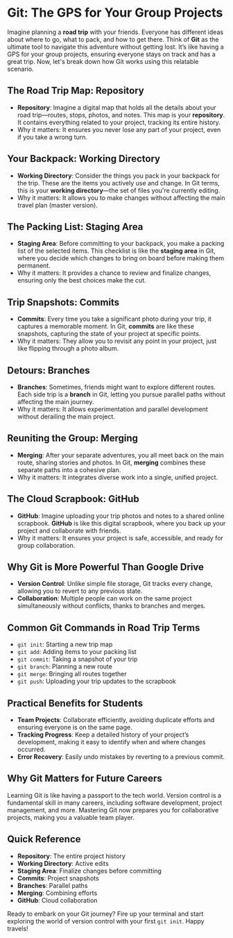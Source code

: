 # Git: The GPS for Your Group Projects

Imagine planning a **road trip** with your friends. Everyone has different ideas about where to go, what to pack, and how to get there. Think of **Git** as the ultimate tool to navigate this adventure without getting lost. It’s like having a GPS for your group projects, ensuring everyone stays on track and has a great trip. Now, let's break down how Git works using this relatable scenario.

## The Road Trip Map: **Repository**

- **Repository**: Imagine a digital map that holds all the details about your road trip—routes, stops, photos, and notes. This map is your **repository**. It contains everything related to your project, tracking its entire history.
- Why it matters: It ensures you never lose any part of your project, even if you take a wrong turn.

## Your Backpack: **Working Directory**

- **Working Directory**: Consider the things you pack in your backpack for the trip. These are the items you actively use and change. In Git terms, this is your **working directory**—the set of files you're currently editing.
- Why it matters: It allows you to make changes without affecting the main travel plan (master version).

## The Packing List: **Staging Area**

- **Staging Area**: Before committing to your backpack, you make a packing list of the selected items. This checklist is like the **staging area** in Git, where you decide which changes to bring on board before making them permanent.
- Why it matters: It provides a chance to review and finalize changes, ensuring only the best choices make the cut.

## Trip Snapshots: **Commits**

- **Commits**: Every time you take a significant photo during your trip, it captures a memorable moment. In Git, **commits** are like these snapshots, capturing the state of your project at specific points.
- Why it matters: They allow you to revisit any point in your project, just like flipping through a photo album.

## Detours: **Branches**

- **Branches**: Sometimes, friends might want to explore different routes. Each side trip is a **branch** in Git, letting you pursue parallel paths without affecting the main journey.
- Why it matters: It allows experimentation and parallel development without derailing the main project.

## Reuniting the Group: **Merging**

- **Merging**: After your separate adventures, you all meet back on the main route, sharing stories and photos. In Git, **merging** combines these separate paths into a cohesive plan.
- Why it matters: It integrates diverse work into a single, unified project.

## The Cloud Scrapbook: **GitHub**

- **GitHub**: Imagine uploading your trip photos and notes to a shared online scrapbook. **GitHub** is like this digital scrapbook, where you back up your project and collaborate with friends.
- Why it matters: It ensures your project is safe, accessible, and ready for group collaboration.

## Why Git is More Powerful Than Google Drive

- **Version Control**: Unlike simple file storage, Git tracks every change, allowing you to revert to any previous state.
- **Collaboration**: Multiple people can work on the same project simultaneously without conflicts, thanks to branches and merges.

## Common Git Commands in Road Trip Terms

- `git init`: Starting a new trip map  
- `git add`: Adding items to your packing list  
- `git commit`: Taking a snapshot of your trip  
- `git branch`: Planning a new route  
- `git merge`: Bringing all routes together  
- `git push`: Uploading your trip updates to the scrapbook  

## Practical Benefits for Students

- **Team Projects**: Collaborate efficiently, avoiding duplicate efforts and ensuring everyone is on the same page.
- **Tracking Progress**: Keep a detailed history of your project’s development, making it easy to identify when and where changes occurred.
- **Error Recovery**: Easily undo mistakes by reverting to a previous commit.

## Why Git Matters for Future Careers

Learning Git is like having a passport to the tech world. Version control is a fundamental skill in many careers, including software development, project management, and more. Mastering Git now prepares you for collaborative projects, making you a valuable team player.

## Quick Reference

- **Repository**: The entire project history
- **Working Directory**: Active edits
- **Staging Area**: Finalize changes before committing
- **Commits**: Project snapshots
- **Branches**: Parallel paths
- **Merging**: Combining efforts
- **GitHub**: Cloud collaboration

Ready to embark on your Git journey? Fire up your terminal and start exploring the world of version control with your first `git init`. Happy travels!